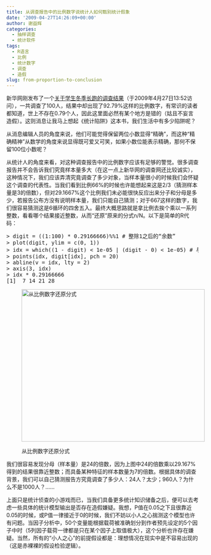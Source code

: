 ```yaml
---
title: 从调查报告中的比例数字说统计人如何甄别统计假象
date: '2009-04-27T14:26:09+00:00'
author: 谢益辉
categories:
  - 抽样调查
  - 统计软件
tags:
  - R语言
  - 比例
  - 统计数字
  - 调查
  - 造假
slug: from-proportion-to-conclusion
---
```


新华网刚发布了一个<a title="http://news.xinhuanet.com/society/2009-04/22/content_11230487.htm" href="http://news.xinhuanet.com/society/2009-04/22/content_11230487.htm" target="_blank">关于学生冬季长跑的调查结果</a>（于2009年4月27日13:52访问），一共调查了100人，结果中却出现了92.79%这样的比例数字，有常识的读者都知道，世上不存在0.79个人，因此这里面必然有某个地方是错的（姑且不妄言造假）。这则消息让我马上想起《统计陷阱》这本书，我们生活中有多少陷阱呢？

从消息编辑人员的角度来说，他们可能觉得保留两位小数显得“精确”，而这种“精确精神”从数学的角度来说显得既可爱又可笑，如果小数位能表示精确，那何不保留100位小数呢？

从统计人的角度来看，对这种调查报告中的比例数字应该有足够的警觉。很多调查报告并不会告诉我们究竟样本量多大（在这一点上新华网的调查网还比较诚实），这种情况下，我们应该弄清究竟调查了多少对象，当样本量很小的时候我们会怀疑这个调查的代表性。当我们看到比例66%的时候也许能想起来这是2/3（猜测样本量是3的倍数），但对29.1667%这个比例我们未必能很快反应出来分子和分母是多少，若报告公布方没有说明样本量，我们只能自己猜测；对于667这样的数字，我们很容易猜测这是6循环的四舍五入。最终大概思路就是拿比例去挨个乘以一系列整数，看看哪个结果接近整数，从而“还原”原来的分式n/N。以下是简单的R代码：

<pre class="brush: r">&gt; digit = ((1:100) * 0.29166666)%%1 # 整除1之后的“余数”
&gt; plot(digit, ylim = c(0, 1))
&gt; idx = which((1 - digit) &lt; 1e-05 | (digit - 0) &lt; 1e-05) # 与0或1很靠近时
&gt; points(idx, digit[idx], pch = 20)
&gt; abline(v = idx, lty = 2)
&gt; axis(3, idx)
&gt; idx * 0.29166666
[1]  7 14 21 28</pre><figure id="attachment_1082" style="width: 480px" class="wp-caption aligncenter">

[<img class="size-full wp-image-1082" title="从比例数字还原分式" src="https://cos.name/wp-content/uploads/2009/04/digit-detection.png" alt="从比例数字还原分式" width="480" height="400" srcset="https://cos.name/wp-content/uploads/2009/04/digit-detection.png 480w, https://cos.name/wp-content/uploads/2009/04/digit-detection-300x250.png 300w" sizes="(max-width: 480px) 100vw, 480px" />](https://cos.name/wp-content/uploads/2009/04/digit-detection.png)<figcaption class="wp-caption-text">从比例数字还原分式</figcaption></figure> 

我们很容易发现分母（样本量）是24的倍数，因为上图中24的倍数乘以29.167%得到的结果很靠近整数；而具备某种特征的样本数量为7的倍数。根据具体的调查背景，我们可以自己猜测报告方究竟调查了多少人：24人？太少；960人？为什么不是1000人？……

上面只是统计侦查的小游戏而已，当我们具备更多统计知识储备之后，便可以去考虑一些具体的统计模型输出是否存在造假嫌疑。我想，P值在0.05之下且很靠近0.05的时候，或P值一律接近于0的时候，我们不妨以小人之心揣测这个模型也许有问题。当因子分析中，50个变量能根据载荷被准确划分到作者预先设定的5个因子中时（5列因子载荷一律都是只在某个因子上取值极大），这个分析也许存在嫌疑。当然，所有的“小人之心”的前提假设都是：理想情况在现实中是不容易出现的（这是赤裸裸的假设检验逻辑）。
